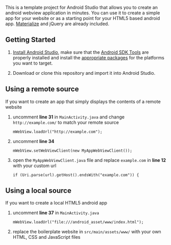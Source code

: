 This is a template project for Android Studio that allows you to create an android webview application in minutes. You can use it to create a simple app for your website or as a starting point for your HTML5 based android app. [Materialize](http://materializecss.com/) and jQuery are already included.

## Getting Started

1. [Install Android Studio](http://developer.android.com/sdk/index.html), make sure that the [Android SDK Tools](http://developer.android.com/sdk/index.html#Other) are properly installed and install the [appropriate packages](http://developer.android.com/sdk/installing/adding-packages.html) for the platforms you want to target.

2. Download or clone this repository and import it into Android Studio.

## Using a remote source

If you want to create an app that simply displays the contents of a remote website

1. uncomment **line 31** in ```MainActivity.java``` and change ```http://example.com/``` to match your remote source

	```
	mWebView.loadUrl("http://example.com");
	```

2. uncomment **line 34**

	```
	mWebView.setWebViewClient(new MyAppWebViewClient());
	```

3. open the ```MyAppWebViewClient.java``` file and replace ```example.com``` in **line 12** with your custom url

	```
	if (Uri.parse(url).getHost().endsWith("example.com")) {
	```

## Using a local source

If you want to create a local HTML5 android app

1. uncomment **line 37** in ```MainActivity.java```

	```
	mWebView.loadUrl("file:///android_asset/www/index.html");
	```

2. replace the boilerplate website in ```src/main/assets/www/``` with your own HTML, CSS and JavaScript files